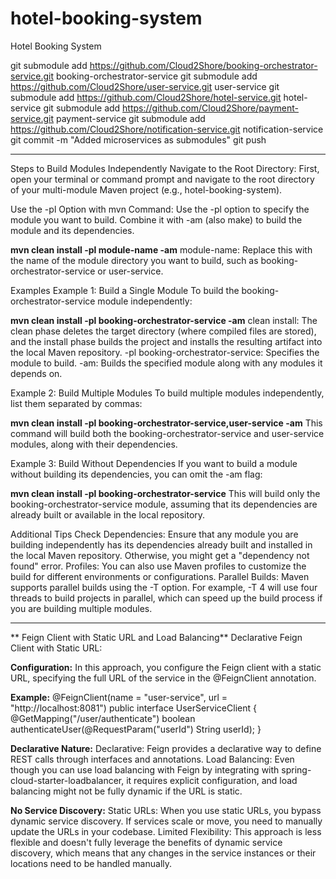 # hotel-booking-system
Hotel Booking System

git submodule add https://github.com/Cloud2Shore/booking-orchestrator-service.git booking-orchestrator-service
git submodule add https://github.com/Cloud2Shore/user-service.git user-service
git submodule add https://github.com/Cloud2Shore/hotel-service.git hotel-service
git submodule add https://github.com/Cloud2Shore/payment-service.git payment-service
git submodule add https://github.com/Cloud2Shore/notification-service.git notification-service
git commit -m "Added microservices as submodules"
git push


------------------------
Steps to Build Modules Independently
Navigate to the Root Directory: First, open your terminal or command prompt and navigate to the root directory of your multi-module Maven project (e.g., hotel-booking-system).

Use the -pl Option with mvn Command: Use the -pl option to specify the module you want to build. Combine it with -am (also make) to build the module and its dependencies.

**mvn clean install -pl module-name -am**
module-name: Replace this with the name of the module directory you want to build, such as booking-orchestrator-service or user-service.

Examples
Example 1: Build a Single Module
To build the booking-orchestrator-service module independently:

**mvn clean install -pl booking-orchestrator-service -am**
clean install: The clean phase deletes the target directory (where compiled files are stored), and the install phase builds the project and installs the resulting artifact into the local Maven repository.
-pl booking-orchestrator-service: Specifies the module to build.
-am: Builds the specified module along with any modules it depends on.

Example 2: Build Multiple Modules
To build multiple modules independently, list them separated by commas:

**mvn clean install -pl booking-orchestrator-service,user-service -am**
This command will build both the booking-orchestrator-service and user-service modules, along with their dependencies.

Example 3: Build Without Dependencies
If you want to build a module without building its dependencies, you can omit the -am flag:

**mvn clean install -pl booking-orchestrator-service**
This will build only the booking-orchestrator-service module, assuming that its dependencies are already built or available in the local repository.

Additional Tips
Check Dependencies: Ensure that any module you are building independently has its dependencies already built and installed in the local Maven repository. Otherwise, you might get a "dependency not found" error.
Profiles: You can also use Maven profiles to customize the build for different environments or configurations.
Parallel Builds: Maven supports parallel builds using the -T option. For example, -T 4 will use four threads to build projects in parallel, which can speed up the build process if you are building multiple modules.

---------------
** Feign Client with Static URL and Load Balancing**
Declarative Feign Client with Static URL:

**Configuration:** In this approach, you configure the Feign client with a static URL, specifying the full URL of the service in the @FeignClient annotation.

**Example:**
@FeignClient(name = "user-service", url = "http://localhost:8081")
public interface UserServiceClient {
    @GetMapping("/user/authenticate")
    boolean authenticateUser(@RequestParam("userId") String userId);
}

**Declarative Nature:**
Declarative: Feign provides a declarative way to define REST calls through interfaces and annotations.
Load Balancing: Even though you can use load balancing with Feign by integrating with spring-cloud-starter-loadbalancer, it requires explicit configuration, and load balancing might not be fully dynamic if the URL is static.

**No Service Discovery:**
Static URLs: When you use static URLs, you bypass dynamic service discovery. If services scale or move, you need to manually update the URLs in your codebase.
Limited Flexibility: This approach is less flexible and doesn't fully leverage the benefits of dynamic service discovery, which means that any changes in the service instances or their locations need to be handled manually.
